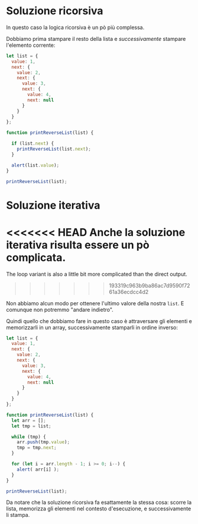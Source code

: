 # Soluzione ricorsiva

In questo caso la logica ricorsiva è un pò più complessa.

Dobbiamo prima stampare il resto della lista e *successivamente* stampare l'elemento corrente:

```js run
let list = {
  value: 1,
  next: {
    value: 2,
    next: {
      value: 3,
      next: {
        value: 4,
        next: null
      }
    }
  }
};

function printReverseList(list) {

  if (list.next) {
    printReverseList(list.next);
  }

  alert(list.value);
}

printReverseList(list);
```

# Soluzione iterativa

<<<<<<< HEAD
Anche la soluzione iterativa risulta essere un pò complicata.
=======
The loop variant is also a little bit more complicated than the direct output.
>>>>>>> 193319c963b9ba86ac7d9590f7261a36ecdcc4d2

Non abbiamo alcun modo per ottenere l'ultimo valore della nostra `list`. E comunque non potremmo "andare indietro".

Quindi quello che dobbiamo fare in questo caso è attraversare gli elementi e memorizzarli in un array, successivamente stamparli in ordine inverso:

```js run
let list = {
  value: 1,
  next: {
    value: 2,
    next: {
      value: 3,
      next: {
        value: 4,
        next: null
      }
    }
  }
};

function printReverseList(list) {
  let arr = [];
  let tmp = list;

  while (tmp) {
    arr.push(tmp.value);
    tmp = tmp.next;
  }

  for (let i = arr.length - 1; i >= 0; i--) {
    alert( arr[i] );
  }
}

printReverseList(list);
```

Da notare che la soluzione ricorsiva fa esattamente la stessa cosa: scorre la lista, memorizza gli elementi nel contesto d'esecuzione, e successivamente li stampa. 
